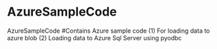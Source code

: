 # AzureSampleCode
AzureSampleCode
#Contains Azure sample code
(1) For loading data to azure blob
(2) Loading data to Azure Sql Server using pyodbc
